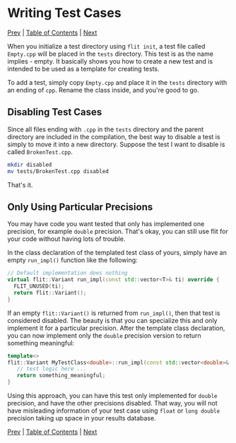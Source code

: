 # Writing Test Cases

[Prev](available-compiler-flags.md)
|
[Table of Contents](README.md)
|
[Next](test-executable.md)

When you initialize a test directory using `flit init`, a test file called
`Empty.cpp` will be placed in the `tests` directory.  This test is as the name
implies - empty.  It basically shows you how to create a new test and is
intended to be used as a template for creating tests.

To add a test, simply copy `Empty.cpp` and place it in the `tests` directory
with an ending of `cpp`.  Rename the class inside, and you're good to go.

## Disabling Test Cases

Since all files ending with `.cpp` in the `tests` directory and the parent
directory are included in the compilation, the best way to disable a test is
simply to move it into a new directory.  Suppose the test I want to disable is
called `BrokenTest.cpp`.

```bash
mkdir disabled
mv tests/BrokenTest.cpp disabled
```

That's it.

## Only Using Particular Precisions

You may have code you want tested that only has implemented one precision, for
example `double` precision.  That's okay, you can still use flit for your code
without having lots of trouble.

In the class declaration of the templated test class of yours, simply have an
empty `run_impl()` function like the following:

```c++
// Default implementation does nothing
virtual flit::Variant run_impl(const std::vector<T>& ti) override {
  FLIT_UNUSED(ti);
  return flit::Variant();
}
```

If an empty `flit::Variant()` is returned from `run_impl()`, then that test is
considered disabled.  The beauty is that you can specialize this and only
implement it for a particular precision.  After the template class declaration,
you can now implement only the `double` precision version to return something
meaningful:

```c++
template<>
flit::Variant MyTestClass<double>::run_impl(const std::vector<double>& ti) {
   // test logic here ...
   return something_meaningful;
}
```

Using this approach, you can have this test only implemented for `double`
precision, and have the other precisions disabled.  That way, you will not have
misleading information of your test case using `float` or `long double`
precision taking up space in your results database.

[Prev](available-compiler-flags.md)
|
[Table of Contents](README.md)
|
[Next](test-executable.md)
